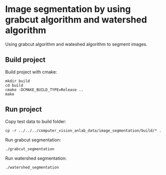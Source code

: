 # Image segmentation by using grabcut algorithm and watershed algorithm
Using grabcut algorithm and wateshed algorithm to segment images.

## Build project
Build project with cmake:
```
mkdir build
cd build
cmake -DCMAKE_BUILD_TYPE=Release ..
make
```

## Run project
Copy test data to build folder:
```
cp -r ../../../computer_vision_anlab_data/image_segmentation/build/* .
```

Run grabcut segmentation:
```
./grabcut_segmentation
```

Run watershed segmentation:
```
./watershed_segmentation
```
